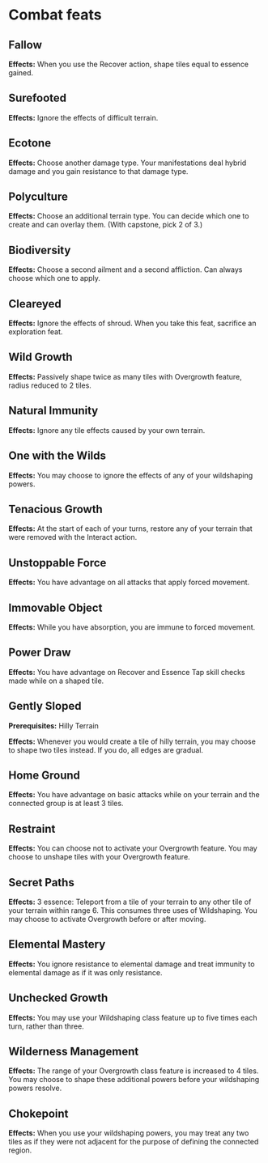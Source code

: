 # Combat feats

## Fallow

**Effects:** When you use the Recover action, shape tiles equal to essence gained.

## Surefooted

**Effects:** Ignore the effects of difficult terrain.

## Ecotone

**Effects:** Choose another damage type. Your manifestations deal hybrid damage and you gain resistance to that damage type.

## Polyculture

**Effects:** Choose an additional terrain type. You can decide which one to create and can overlay them. (With capstone, pick 2 of 3.)

## Biodiversity

**Effects:** Choose a second ailment and a second affliction. Can always choose which one to apply.

## Cleareyed

**Effects:** Ignore the effects of shroud. When you take this feat, sacrifice an exploration feat.

## Wild Growth

**Effects:** Passively shape twice as many tiles with Overgrowth feature, radius reduced to 2 tiles.

## Natural Immunity

**Effects:** Ignore any tile effects caused by your own terrain.

## One with the Wilds

**Effects:** You may choose to ignore the effects of any of your wildshaping powers.

## Tenacious Growth

**Effects:** At the start of each of your turns, restore any of your terrain that were removed with the Interact action.

## Unstoppable Force

**Effects:** You have advantage on all attacks that apply forced movement.

## Immovable Object

**Effects:** While you have absorption, you are immune to forced movement.

## Power Draw

**Effects:** You have advantage on Recover and Essence Tap skill checks made while on a shaped tile.

## Gently Sloped

**Prerequisites:** Hilly Terrain

**Effects:** Whenever you would create a tile of hilly terrain, you may choose to shape two tiles instead. If you do, all edges are gradual.

## Home Ground

**Effects:** You have advantage on basic attacks while on your terrain and the connected group is at least 3 tiles.

## Restraint

**Effects:** You can choose not to activate your Overgrowth feature. You may choose to unshape tiles with your Overgrowth feature.

## Secret Paths

**Effects:** 3 essence: Teleport from a tile of your terrain to any other tile of your terrain within range 6. This consumes three uses of Wildshaping. You may choose to activate Overgrowth before or after moving.

## Elemental Mastery

**Effects:** You ignore resistance to elemental damage and treat immunity to elemental damage as if it was only resistance.

## Unchecked Growth

**Effects:** You may use your Wildshaping class feature up to five times each turn, rather than three.

## Wilderness Management

**Effects:** The range of your Overgrowth class feature is increased to 4 tiles. You may choose to shape these additional powers before your wildshaping powers resolve.

## Chokepoint

**Effects:** When you use your wildshaping powers, you may treat any two tiles as if they were not adjacent for the purpose of defining the connected region.
